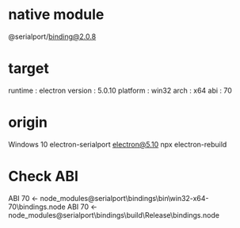 # native module
@serialport/binding@2.0.8

# target
runtime     : electron 
version     : 5.0.10
platform    : win32
arch        : x64
abi         : 70

# origin
Windows 10 
electron-serialport 
electron@5.10 
npx electron-rebuild 

# Check ABI
ABI 70 <- node_modules\@serialport\bindings\bin\win32-x64-70\bindings.node
ABI 70 <- node_modules\@serialport\bindings\build\Release\bindings.node
